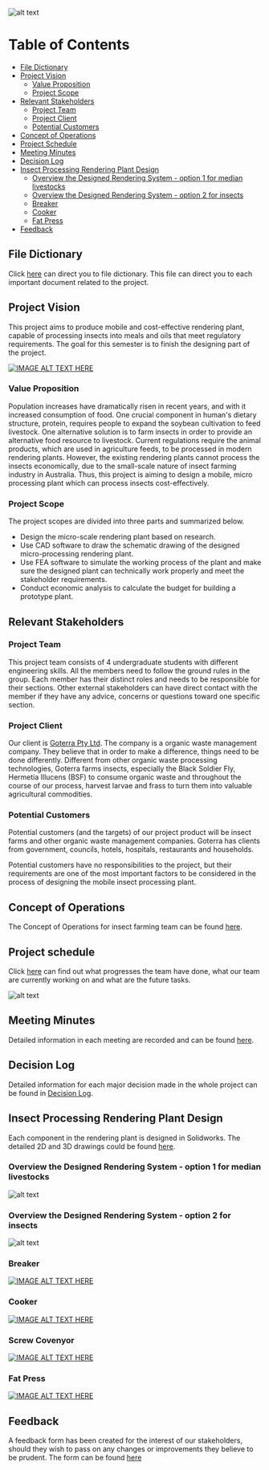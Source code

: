 ![alt text](https://github.com/JessYJY/insectfarming.github.io/blob/master/Image/Title_v1.png)


# Table of Contents
- [File Dictionary](#file-dictionary)
- [Project Vision](#project-vision)
  * [Value Proposition](#value-proposition)
  * [Project Scope](#project-scope)
- [Relevant Stakeholders](#relevant-stakeholders)
  * [Project Team](#project-team)
  * [Project Client](#project-client)
  * [Potential Customers](#potential-customers)
- [Concept of Operations](#concept-of-operations)
- [Project Schedule](#project-schedule)
- [Meeting Minutes](#meeting-minutes)
- [Decision Log](#decision-log)
- [Insect Processing Rendering Plant Design](#Insect-Processing-Rendering-Plant-Design)
  * [Overview the Designed Rendering System - option 1 for median livestocks](#Overview-the-Designed-Rendering-System---option-1-for-median-livestocks)
  * [Overview the Designed Rendering System - option 2 for insects](#Overview-the-Designed-Rendering-System---option-2-for-insects)
  * [Breaker](#breaker)
  * [Cooker](#cooker)
  * [Fat Press](#fat-press)
- [Feedback](#feedback)

## File Dictionary

Click [here](https://github.com/JessYJY/insectfarming.github.io/blob/master/File%20dictionary.md) can direct you to file dictionary. This file can direct you to each important document related to the project. 

## Project Vision 

This project aims to produce mobile and cost-effective rendering plant, capable of processing insects into meals and oils that meet regulatory requirements. The goal for this semester is to finish the designing part of the project.

[![IMAGE ALT TEXT HERE](http://img.youtube.com/vi/xEka0FpmR5k/0.jpg)](http://www.youtube.com/watch?v=xEka0FpmR5k)

### Value Proposition 

Population increases have dramatically risen in recent years, and with it increased consumption of food. One crucial component in human's dietary structure, protein, requires people to expand the soybean cultivation to feed livestock. One alternative solution is to farm insects in order to provide an alternative food resource to livestock. Current regulations require the animal products, which are used in agriculture feeds, to be processed in modern rendering plants. However, the existing rendering plants cannot process the insects economically, due to the small-scale nature of insect farming industry in Australia. Thus, this project is aiming to design a mobile, micro processing plant which can process insects cost-effectively.  

### Project Scope 

The project scopes are divided into three parts and summarized below.
* Design the micro-scale rendering plant based on research. 
* Use CAD software to draw the schematic drawing of the designed micro-processing rendering plant. 
* Use FEA software to simulate the working process of the plant and make sure the designed plant can technically work properly and meet the stakeholder requirements. 
* Conduct economic analysis to calculate the budget for building a prototype plant. 


## Relevant Stakeholders

### Project Team 

This project team consists of 4 undergraduate students with different engineering skills. All the members need to follow the ground rules in the group. Each member has their distinct roles and needs to be responsible for their sections. Other external stakeholders can have direct contact with the member if they have any advice, concerns or questions toward one specific section.


### Project Client

Our client is [Goterra Pty Ltd](https://www.goterra.com.au). The company is a organic waste management company. They believe that in order to make a difference, things need to be done differently. Different from other organic waste processing technologies, Goterra farms insects, especially the Black Soldier Fly, Hermetia Illucens (BSF) to consume organic waste and throughout the course of our process, harvest larvae and frass to turn them into valuable agricultural commodities.

### Potential Customers

Potential customers (and the targets) of our project product will be insect farms and other organic waste management companies. Goterra has clients from government, councils, hotels, hospitals, restaurants and households.  

Potential customers have no responsibilities to the project, but their requirements are one of the most important factors to be considered in the process of designing the mobile insect processing plant.

## Concept of Operations 
The Concept of Operations for insect farming team can be found [here](https://github.com/JessYJY/insectfarming.github.io/blob/master/Audit%20Documents/Audit%201.md). 

## Project schedule 
Click [here](https://github.com/JessYJY/insectfarming.github.io/blob/master/Project%20schedule/Gantt%20Chart.pdf) can find out what progresses the team have done, what our team are currently working on and what are the future tasks. 

![alt text](https://github.com/JessYJY/insectfarming.github.io/blob/master/Project%20schedule/updated%20timeline.png)
## Meeting Minutes
Detailed information in each meeting are recorded and can be found [here](https://github.com/JessYJY/insectfarming.github.io/tree/master/Meeting). 


## Decision Log
Detailed information for each major decision made in the whole project can be found in [Decision Log](https://github.com/JessYJY/insectfarming.github.io/tree/master/Decision%20log). 

## Insect Processing Rendering Plant Design

Each component in the rendering plant is designed in Solidworks. The detailed 2D and 3D drawings could be found [here](https://github.com/JessYJY/insectfarming.github.io/tree/master/Rendering%20design/Final%20design).

### Overview the Designed Rendering System - option 1 for median livestocks
![alt text](https://github.com/JessYJY/insectfarming.github.io/blob/master/Rendering%20design/System%20design/Rendering%20system%20-%20option%203%20v3.png)

### Overview the Designed Rendering System - option 2 for insects
![alt text](https://github.com/JessYJY/insectfarming.github.io/blob/master/Rendering%20design/System%20design/Rendering%20system%20-%20option%202%20v1.png)

### Breaker
[![IMAGE ALT TEXT HERE](http://img.youtube.com/vi/BaOe7Ly5Ymc/0.jpg)](https://youtu.be/BaOe7Ly5Ymc)
### Cooker
[![IMAGE ALT TEXT HERE](http://img.youtube.com/vi/SuXll-_7eKA/0.jpg)](https://youtu.be/SuXll-_7eKA)
### Screw Covenyor
[![IMAGE ALT TEXT HERE](http://img.youtube.com/vi/qOfIYR8rpkE/0.jpg)](https://youtu.be/qOfIYR8rpkE)
### Fat Press
[![IMAGE ALT TEXT HERE](http://img.youtube.com/vi/FV1UGTOuOes/0.jpg)](https://youtu.be/FV1UGTOuOes)


## Feedback
A feedback form has been created for the interest of our stakeholders, should they wish to pass on any changes or improvements they believe to be prudent. The form can be found [here](https://forms.gle/tCp9vBTgsX1YHFhV8)
